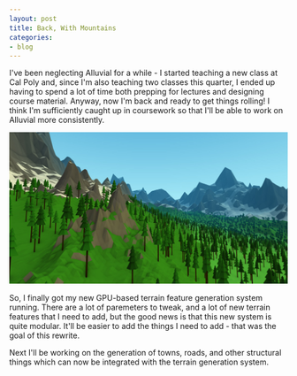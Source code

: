 ```yaml
---
layout: post
title: Back, With Mountains
categories:
- blog
---
```


I've been neglecting Alluvial for a while - I started teaching a new class at Cal Poly and, since I'm also teaching two classes this quarter, I ended up having to spend a lot of time both prepping for lectures and designing course material.
Anyway, now I'm back and ready to get things rolling!
I think I'm sufficiently caught up in coursework so that I'll be able to work on Alluvial more consistently.

![FeaturesCombined](/img/blog/FeaturesCombined.jpg)

So, I finally got my new GPU-based terrain feature generation system running.
There are a lot of paremeters to tweak, and a lot of new terrain features that I need to add, but the good news is that this new system is quite modular.
It'll be easier to add the things I need to add - that was the goal of this rewrite.

Next I'll be working on the generation of towns, roads, and other structural things which can now be integrated with the terrain generation system.
